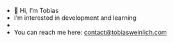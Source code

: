 - 👋 Hi, I’m Tobias
- I’m interested in development and learning
- 
- You can reach me here: contact@tobiasweinlich.com
